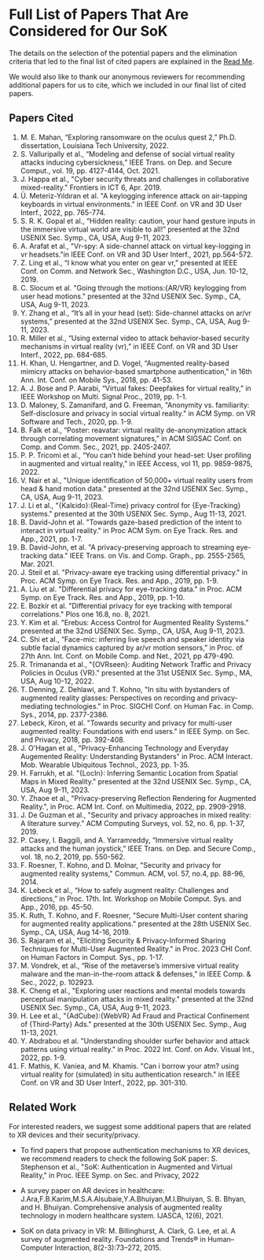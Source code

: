 # Full List of Papers That Are Considered for Our SoK
The details on the selection of the potential papers and the elimination criteria that led to the final list of cited papers are explained in the [Read Me](README.md). 

We would also like to thank our anonymous reviewers for recommending additional papers for us to cite, which we included in our final list of cited papers. 

## Papers Cited

1. M. E. Mahan, “Exploring ransomware on the oculus quest 2,” Ph.D. dissertation, Louisiana Tech University, 2022.
2. S. Valluripally et al., “Modeling and defense of social virtual reality attacks inducing cybersickness,” IEEE Trans. on Dep. and Secure Comput., vol. 19, pp. 4127-4144, Oct. 2021.
3. J. Happa et al., "Cyber security threats and challenges in collaborative mixed-reality." Frontiers in ICT 6, Apr. 2019.
4. Ü. Meteriz-Yıldıran et al. "A keylogging inference attack on air-tapping keyboards in virtual environments." in IEEE Conf. on VR and 3D User Interf., 2022, pp. 765-774.
5. S. R. K. Gopal et al., “Hidden reality: caution, your hand gesture inputs in the immersive virtual world are visible to all!” presented at the 32nd USENIX Sec. Symp., CA, USA, Aug 9-11, 2023.
6. A. Arafat et al., "Vr-spy: A side-channel attack on virtual key-logging in vr headsets."in IEEE Conf. on VR and 3D User Interf., 2021, pp.564-572.
7. Z. Ling et al., “I know what you enter on gear vr,” presented at IEEE Conf. on Comm. and Network Sec., Washington D.C., USA, Jun. 10-12, 2019.
8. C. Slocum et al. "Going through the motions:{AR/VR} keylogging from user head motions." presented at the 32nd USENIX Sec. Symp., CA, USA, Aug 9-11, 2023.
9. Y. Zhang et al., “It’s all in your head (set): Side-channel attacks on ar/vr systems,” presented at the 32nd USENIX Sec. Symp., CA, USA, Aug 9-11, 2023.
10. R. Miller et al., “Using external video to attack behavior-based security mechanisms in virtual reality (vr),” in IEEE Conf. on VR and 3D User Interf., 2022, pp. 684-685.
11. H. Khan, U. Hengartner, and D. Vogel, “Augmented reality-based mimicry attacks on behavior-based smartphone authentication," in 16th Ann. Int. Conf. on Mobile Sys., 2018, pp. 41-53.
12. A. J. Bose and P. Aarabi, “Virtual fakes: Deepfakes for virtual reality,” in IEEE Workshop on Multi. Signal Proc., 2019, pp. 1-1.
13. D. Maloney, S. Zamanifard, and G. Freeman, "Anonymity vs. familiarity: Self-disclosure and privacy in social virtual reality." in ACM Symp. on VR Software and Tech., 2020, pp. 1-9.
14. B. Falk et al., “Poster: reavatar: virtual reality de-anonymization attack through correlating movement signatures,” in ACM SIGSAC Conf. on Comp. and Comm. Sec., 2021, pp. 2405-2407.
15. P. P. Tricomi et al., “You can’t hide behind your head-set: User profiling in augmented and virtual reality,” in IEEE Access, vol 11, pp. 9859-9875, 2022.
16. V. Nair et al., "Unique identification of 50,000+ virtual reality users from head & hand motion data." presented at the 32nd USENIX Sec. Symp., CA, USA, Aug 9-11, 2023.
17. J. Li et al., "{Kalεido}:{Real-Time} privacy control for {Eye-Tracking} systems." presented at the 30th USENIX Sec. Symp., Aug 11-13, 2021.
18. B. David-John et al. "Towards gaze-based prediction of the intent to interact in virtual reality." in Proc ACM Sym. on Eye Track. Res. and App., 2021, pp. 1-7.
19. B. David-John, et al. "A privacy-preserving approach to streaming eye-tracking data." IEEE Trans. on Vis. and Comp. Graph., pp. 2555-2565, Mar. 2021.
20. J. Steil et al. "Privacy-aware eye tracking using differential privacy." in Proc. ACM Symp. on Eye Track. Res. and App., 2019, pp. 1-9.
21. A. Liu et al. "Differential privacy for eye-tracking data." in Proc. ACM Symp. on Eye Track. Res. and App., 2019, pp. 1-10.
22. E. Bozkir et al. "Differential privacy for eye tracking with temporal correlations." Plos one 16.8, no. 8, 2021.
23. Y. Kim et al. "Erebus: Access Control for Augmented Reality Systems." presented at the 32nd USENIX Sec. Symp., CA, USA, Aug 9-11, 2023.
24. C. Shi et al., “Face-mic: inferring live speech and speaker identity via subtle facial dynamics captured by ar/vr motion sensors,” in Proc. of 27th Ann. Int. Conf. on Mobile Comp. and Net., 2021, pp 479-490.
25. R. Trimananda et al., "{OVRseen}: Auditing Network Traffic and Privacy Policies in Oculus {VR}." presented at the 31st USENIX Sec. Symp., MA, USA, Aug 10-12, 2022.
26. T. Denning, Z. Dehlawi, and T. Kohno, "In situ with bystanders of augmented reality glasses: Perspectives on recording and privacy-mediating technologies." in Proc. SIGCHI Conf. on Human Fac. in Comp. Sys., 2014, pp. 2377-2386.
27. Lebeck, Kiron, et al. "Towards security and privacy for multi-user augmented reality: Foundations with end users." in IEEE Symp. on Sec. and Privacy, 2018, pp. 392-408.
28. J. O'Hagan et al., "Privacy-Enhancing Technology and Everyday Augemented Reality: Understanding Bystanders" in Proc. ACM Interact. Mob. Wearable Ubiquitous Technol., 2023, pp. 1-35.
29. H. Farrukh, et al. "{LocIn}: Inferring Semantic Location from Spatial Maps in Mixed Reality." presented at the 32nd USENIX Sec. Symp., CA, USA, Aug 9-11, 2023.
30. Y. Zhaoe et al., "Privacy-preserving Reflection Rendering for Augmented Reality.", in Proc. ACM Int. Conf. on Multimedia, 2022, pp. 2909-2918.
31. J. De Guzman et al., "Security and privacy approaches in mixed reality: A literature survey." ACM Computing Surveys, vol. 52, no. 6, pp. 1-37, 2019.
32. P. Casey, I. Baggili, and A. Yarramreddy, “Immersive virtual reality attacks and the human joystick,” IEEE Trans. on Dep. and Secure Comp., vol. 18, no.2, 2019, pp. 550-562.
33. F. Roesner, T. Kohno, and D. Molnar, "Security and privacy for augmented reality systems," Commun. ACM, vol. 57, no.4, pp. 88-96, 2014.
34. K. Lebeck et al., “How to safely augment reality: Challenges and directions,” in Proc. 17th. Int. Workshop on Mobile Comput. Sys. and App., 2016, pp. 45-50.
35. K. Ruth, T. Kohno, and F. Roesner, "Secure Multi-User content sharing for augmented reality applications." presented at the 28th USENIX Sec. Symp., CA, USA, Aug 14-16, 2019.
36. S. Rajaram et al., "Eliciting Security & Privacy-Informed Sharing Techniques for Multi-User Augmented Reality." in Proc. 2023 CHI Conf. on Human Factors in Comput. Sys., pp. 1-17.
37. M. Vondrek, et al., “Rise of the metaverse’s immersive virtual reality malware and the man-in-the-room attack & defenses,” in IEEE Comp. & Sec., 2022, p. 102923.
38. K. Cheng et al., "Exploring user reactions and mental models towards perceptual manipulation attacks in mixed reality." presented at the 32nd USENIX Sec. Symp., CA, USA, Aug 9-11, 2023.
39. H. Lee et al., "{AdCube}:{WebVR} Ad Fraud and Practical Confinement of {Third-Party} Ads." presented at the 30th USENIX Sec. Symp., Aug 11-13, 2021.
40. Y. Abdrabou et al. "Understanding shoulder surfer behavior and attack patterns using virtual reality." in Proc. 2022 Int. Conf. on Adv. Visual Int., 2022, pp. 1-9.
41. F. Mathis, K. Vaniea, and M. Khamis. "Can i borrow your atm? using virtual reality for (simulated) in situ authentication research." in IEEE Conf. on VR and 3D User Interf., 2022, pp. 301-310.


## Related Work
For interested readers, we suggest some additional papers that are related to XR devices and their security/privacy.

- To find papers that propose authentication mechanisms to XR devices, we recommend readers to check the following SoK paper:
  S. Stephenson et al., "SoK: Authentication in Augmented and Virtual Reality," in Proc. IEEE Symp. on Sec. and Privacy, 2022
  
  
- A survey paper on AR devices in healthcare: J.Ara,F.B.Karim,M.S.A.Alsubaie,Y.A.Bhuiyan,M.I.Bhuiyan, S. B. Bhyan, and H. Bhuiyan. Comprehensive analysis of augmented reality technology in modern healthcare system. IJASCA, 12(6), 2021.
  
- SoK on data privacy in VR: M. Billinghurst, A. Clark, G. Lee, et al. A survey of augmented reality. Foundations and Trends® in Human–Computer Interaction, 8(2-3):73–272, 2015.
